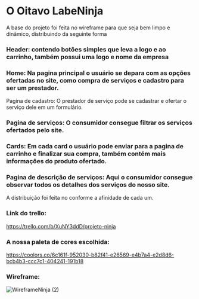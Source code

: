 # O Oitavo LabeNinja
A base do projeto foi feita no wireframe para que seja bem limpo e dinâmico, distribuindo da seguinte forma
### Header: contendo botões simples que leva a logo e ao carrinho, também possui uma logo e nome da empresa
### Home: Na pagina principal o usuário se depara com as opções ofertadas no site, como compra de serviços e cadastro para ser um prestador.
Pagina de cadastro: O prestador de serviço pode se cadastrar e ofertar o serviço dele em um formulário.
### Pagina de serviços: O consumidor consegue filtrar os serviços ofertados pelo site.
### Cards: Em cada card o usuário pode enviar para a pagina de carrinho e finalizar sua compra, também contém mais informações do produto ofertado.
### Pagina de descrição de serviços: Aqui o consumidor consegue observar todos os detalhes dos serviços do nosso site.
A distribuição foi feita no conforme a afinidade de cada um.
### Link do trello:
https://trello.com/b/XuNY3ddD/projeto-ninja

### A nossa paleta de cores escolhida:
https://coolors.co/6c161f-952030-b82f41-e26569-e4b7a4-e2d8d6-bcb4b3-ccc7c1-404241-191b18
### Wireframe: 
![WireframeNinja (2)](https://user-images.githubusercontent.com/104742734/176277875-d3c11fec-d7fb-4ba7-8262-c5d43ffcc43a.jpg)

